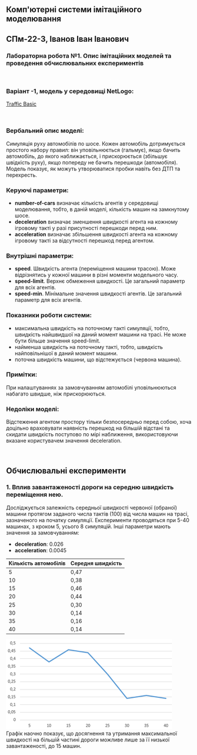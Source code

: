## Комп'ютерні системи імітаційного моделювання
## СПм-22-3, **Іванов Іван Іванович**
### Лабораторна робота №**1**. Опис імітаційних моделей та проведення обчислювальних експериментів

<br>

### Варіант -1, модель у середовищі NetLogo:
[Traffic Basic](http://www.netlogoweb.org/launch#http://www.netlogoweb.org/assets/modelslib/Sample%20Models/Social%20Science/Traffic%20Basic.nlogo)

<br>

### Вербальний опис моделі:
Симуляція руху автомобілів по шосе. Кожен автомобіль дотримується простого набору правил: він уповільнюється (гальмує), якщо бачить автомобіль, до якого наближається, і прискорюється (збільшує швідкість руху), якщо попереду не бачить перешкоди (автомобіля). Модель показує, як можуть утворюватися пробки навіть без ДТП та перехресть.

### Керуючі параметри:
- **number-of-cars** визначає кількість агентів у середовищі моделювання, тобто, в даній моделі, кількість машин на замкнутому шосе.
- **deceleration** визначає зменшення швидкості агента на кожному ігровому такті у разі присутності перешкоди перед ним.
- **acceleration** визначає збільшення швидкості агента на кожному ігровому такті за відсутності перешкод перед агентом.

### Внутрішні параметри:
- **speed**. Швидкість агента (переміщення машини трасою). Може відрізнятись у кожної машини в різні моменти модельного часу.
- **speed-limit**. Верхнє обмеження швидкості. Це загальний параметр для всіх агентів.
- **speed-min**. Мінімальне значення швидкості агентів. Це загальний параметр для всіх агентів.

### Показники роботи системи:
- максимальна швидкість на поточному такті симуляції, тобто, швидкість найшвидшої на даний момент машини на трасі. Не може бути більше значення speed-limit.
- найменша швидкість на поточному такті, тобто, швидкість найповільнішої в даний момент машини.
- поточна швидкість машини, що відстежується (червона машина).

### Примітки:
При налаштуваннях за замовчуванням автомобілі уповільнюються набагато швидше, ніж прискорюються.

### Недоліки моделі:
Відстеження агентом простору тільки безпосередньо перед собою, хоча доцільно враховувати наявність перешкод на більшій відстані та скидати швидкість поступово по мірі наближення, використовуючи вказане користувачем значення deceleration.

<br>

## Обчислювальні експерименти

### 1. Вплив завантаженості дороги на середню швидкість переміщення нею.
Досліджується залежність середньої швидкості червоної (обраної) машини протягом заданого числа тактів (100) від числа машин на трасі, зазначеного на початку симуляції. 
Експерименти проводяться при 5-40 машинах, з кроком 5, усього 8 симуляцій. 
Інші параметри мають значення за замовчуванням:
- **deceleration**: 0.026
- **acceleration**: 0.0045

<table>
<thead>
<tr><th>Кількість автомобілів</th><th>Середня швидкість</th></tr>
</thead>
<tbody>
<tr><td>5</td><td>0,47</td></tr>
<tr><td>10</td><td>0,38</td></tr>
<tr><td>15</td><td>0,46</td></tr>
<tr><td>20</td><td>0,44</td></tr>
<tr><td>25</td><td>0,30</td></tr>
<tr><td>30</td><td>0,14</td></tr>
<tr><td>35</td><td>0,16</td></tr>
<tr><td>40</td><td>0,14</td></tr>
</tbody>
</table>

![Залежність середньої швидкості пересування від завантаженості траси](fig1.png)  
Графік наочно показує, що досягнення та утримання максимальної швидкості на більшій частині дороги можливе лише за її низької завантаженості, до 15 машин.
